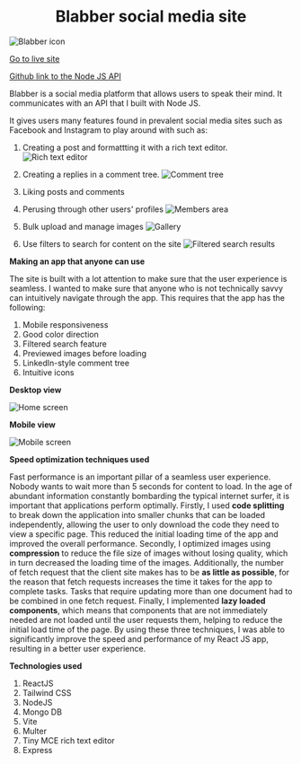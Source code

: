 <h1 align="center">Blabber social media site</h1>

![Blabber icon](https://i.imgur.com/7P3lFMH.png)

[Go to live site](https://blabber-71b2c.web.app/)

[Github link to the Node JS API](https://github.com/Albertyhu/BlogAPI)

Blabber is a social media platform that allows users to speak their mind. It communicates with an API that I built with Node JS.

It gives users many features found in prevalent social media sites such as Facebook and Instagram to play around with such as: 

1. Creating a post and formattting it with a rich text editor. 
![Rich text editor](https://i.imgur.com/2igTwYf.jpg)

2. Creating a replies in a comment tree. 
![Comment tree](https://i.imgur.com/Np5c7tt.jpg)

3. Liking posts and comments

4. Perusing through other users' profiles
![Members area](https://i.imgur.com/fAbtCfh.jpg)

5. Bulk upload and manage images 
![Gallery](https://i.imgur.com/G7nGoRi.jpg)

6. Use filters to search for content on the site 
![Filtered search results](https://i.imgur.com/SPMivbf.jpg)

**Making an app that anyone can use**

The site is built with a lot attention to make sure that the user experience is seamless. 
I wanted to make sure that anyone who is not technically savvy can intuitively navigate through the app.
This requires that the app has the following: 

1. Mobile responsiveness 
2. Good color direction
3. Filtered search feature 
4. Previewed images before loading 
5. LinkedIn-style comment tree 
6. Intuitive icons 

**Desktop view**

![Home screen](https://i.imgur.com/DE4ER6w.jpg)

**Mobile view**

![Mobile screen](https://i.imgur.com/kv2iXbN.jpg)

**Speed optimization techniques used**

Fast performance is an important pillar of a seamless user experience. 
Nobody wants to wait more than 5 seconds for content to load. 
In the age of abundant information constantly bombarding the typical internet surfer, it is important that applications perform optimally. 
Firstly, I used **code splitting** to break down the application into smaller chunks that can be loaded independently, allowing the user to only download the code they need to view a specific page. This reduced the initial loading time of the app and improved the overall performance. 
Secondly, I optimized images using **compression** to reduce the file size of images without losing quality, which in turn decreased the loading time of the images. 
Additionally, the number of fetch request that the client site makes has to be **as little as possible**, for the reason that fetch requests increases the time it takes for the app to complete tasks. Tasks that require updating more than one document had to be combined in one fetch request. 
Finally, I implemented **lazy loaded components**, which means that components that are not immediately needed are not loaded until the user requests them, helping to reduce the initial load time of the page. By using these three techniques, I was able to significantly improve the speed and performance of my React JS app, resulting in a better user experience.

**Technologies used**

1. ReactJS
2. Tailwind CSS 
3. NodeJS
4. Mongo DB
5. Vite
6. Multer
7. Tiny MCE rich text editor
8. Express

